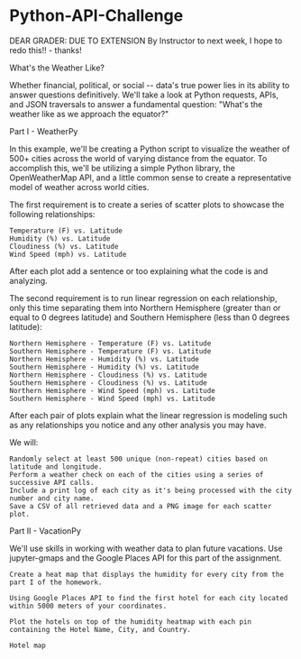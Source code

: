# Python-API-Challenge


DEAR GRADER: DUE TO EXTENSION By Instructor to next week, I hope to redo this!! - thanks! 

What's the Weather Like?

Whether financial, political, or social -- data's true power lies in its ability to answer questions definitively. We'll take a look at Python requests, APIs, and JSON traversals to answer a fundamental question: "What's the weather like as we approach the equator?"

Part I - WeatherPy

In this example, we'll be creating a Python script to visualize the weather of 500+ cities across the world of varying distance from the equator. To accomplish this, we'll be utilizing a simple Python library, the OpenWeatherMap API, and a little common sense to create a representative model of weather across world cities.

The first requirement is to create a series of scatter plots to showcase the following relationships:

    Temperature (F) vs. Latitude
    Humidity (%) vs. Latitude
    Cloudiness (%) vs. Latitude
    Wind Speed (mph) vs. Latitude

After each plot add a sentence or too explaining what the code is and analyzing.

The second requirement is to run linear regression on each relationship, only this time separating them into Northern Hemisphere (greater than or equal to 0 degrees latitude) and Southern Hemisphere (less than 0 degrees latitude):

    Northern Hemisphere - Temperature (F) vs. Latitude
    Southern Hemisphere - Temperature (F) vs. Latitude
    Northern Hemisphere - Humidity (%) vs. Latitude
    Southern Hemisphere - Humidity (%) vs. Latitude
    Northern Hemisphere - Cloudiness (%) vs. Latitude
    Southern Hemisphere - Cloudiness (%) vs. Latitude
    Northern Hemisphere - Wind Speed (mph) vs. Latitude
    Southern Hemisphere - Wind Speed (mph) vs. Latitude

After each pair of plots explain what the linear regression is modeling such as any relationships you notice and any other analysis you may have.

We will:

    Randomly select at least 500 unique (non-repeat) cities based on latitude and longitude.
    Perform a weather check on each of the cities using a series of successive API calls.
    Include a print log of each city as it's being processed with the city number and city name.
    Save a CSV of all retrieved data and a PNG image for each scatter plot.

Part II - VacationPy

We'll use skills in working with weather data to plan future vacations. Use jupyter-gmaps and the Google Places API for this part of the assignment.

    Create a heat map that displays the humidity for every city from the part I of the homework.

    Using Google Places API to find the first hotel for each city located within 5000 meters of your coordinates.

    Plot the hotels on top of the humidity heatmap with each pin containing the Hotel Name, City, and Country.

    Hotel map
